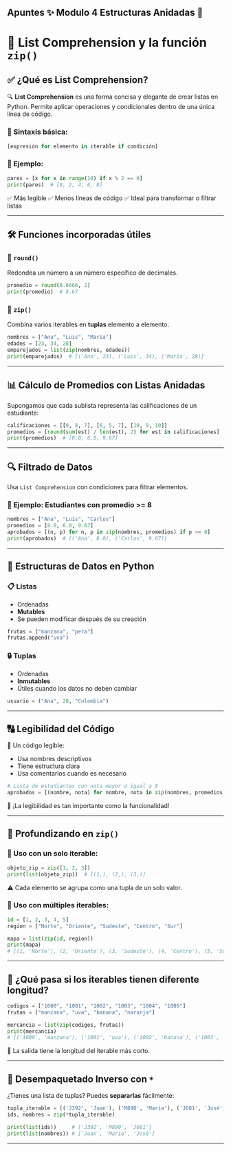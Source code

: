 Apuntes ✨ Modulo 4 Estructuras Anidadas 🐍
---
# 🐍 List Comprehension y la función `zip()`

## ✅ ¿Qué es List Comprehension?

🔍 **List Comprehension** es una forma concisa y elegante de crear listas en Python. Permite aplicar operaciones y condicionales dentro de una única línea de código.

### 📌 Sintaxis básica:

```python
[expresión for elemento in iterable if condición]
```

### 🎯 Ejemplo:

```python
pares = [x for x in range(10) if x % 2 == 0]
print(pares)  # [0, 2, 4, 6, 8]
```

✅ Más legible
✅ Menos líneas de código
✅ Ideal para transformar o filtrar listas

---

## 🛠️ Funciones incorporadas útiles

### 🔄 `round()`

Redondea un número a un número específico de decimales.

```python
promedio = round(8.6666, 2)
print(promedio)  # 8.67
```

### 🔗 `zip()`

Combina varios iterables en **tuplas** elemento a elemento.

```python
nombres = ["Ana", "Luis", "María"]
edades = [23, 34, 28]
emparejados = list(zip(nombres, edades))
print(emparejados)  # [('Ana', 23), ('Luis', 34), ('María', 28)]
```

---

## 📊 Cálculo de Promedios con Listas Anidadas

Supongamos que cada sublista representa las calificaciones de un estudiante:

```python
calificaciones = [[9, 8, 7], [6, 5, 7], [10, 9, 10]]
promedios = [round(sum(est) / len(est), 2) for est in calificaciones]
print(promedios)  # [8.0, 6.0, 9.67]
```

---

## 🔍 Filtrado de Datos

Usa `List Comprehension` con condiciones para filtrar elementos.

### 🎯 Ejemplo: Estudiantes con promedio >= 8

```python
nombres = ["Ana", "Luis", "Carlos"]
promedios = [8.0, 6.0, 9.67]
aprobados = [(n, p) for n, p in zip(nombres, promedios) if p >= 8]
print(aprobados)  # [('Ana', 8.0), ('Carlos', 9.67)]
```

---

## 🧱 Estructuras de Datos en Python

### 📋 Listas

* Ordenadas
* **Mutables**
* Se pueden modificar después de su creación

```python
frutas = ["manzana", "pera"]
frutas.append("uva")
```

### 🔒 Tuplas

* Ordenadas
* **Inmutables**
* Útiles cuando los datos no deben cambiar

```python
usuario = ("Ana", 28, "Colombia")
```

---

## 🔠  Legibilidad del Código

👀 Un código legible:

* Usa nombres descriptivos
* Tiene estructura clara
* Usa comentarios cuando es necesario

```python
# Lista de estudiantes con nota mayor o igual a 8
aprobados = [(nombre, nota) for nombre, nota in zip(nombres, promedios) if nota >= 8]
```

📌 ¡La legibilidad es tan importante como la funcionalidad!

---

## 🔗 Profundizando en `zip()`

### 📌 Uso con un solo iterable:

```python
objeto_zip = zip([1, 2, 3])
print(list(objeto_zip))  # [(1,), (2,), (3,)]
```

⚠️ Cada elemento se agrupa como una tupla de un solo valor.

### 📌 Uso con múltiples iterables:

```python
id = [1, 2, 3, 4, 5]
region = ["Norte", "Oriente", "Sudeste", "Centro", "Sur"]

mapa = list(zip(id, region))
print(mapa)
# [(1, 'Norte'), (2, 'Oriente'), (3, 'Sudeste'), (4, 'Centro'), (5, 'Sur')]
```

---

## 🧮 ¿Qué pasa si los iterables tienen diferente longitud?

```python
codigos = ["1000", "1001", "1002", "1003", "1004", "1005"]
frutas = ["manzana", "uva", "banana", "naranja"]

mercancia = list(zip(codigos, frutas))
print(mercancia)
# [('1000', 'manzana'), ('1001', 'uva'), ('1002', 'banana'), ('1003', 'naranja')]
```

📌 La salida tiene la longitud del iterable más corto.

---

## 🔁 Desempaquetado Inverso con `*`

¿Tienes una lista de tuplas? Puedes **separarlas** fácilmente:

```python
tupla_iterable = [('J392', 'Juan'), ('M890', 'Maria'), ('J681', 'José')]
ids, nombres = zip(*tupla_iterable)

print(list(ids))     # ['J392', 'M890', 'J681']
print(list(nombres)) # ['Juan', 'Maria', 'José']
```

---

